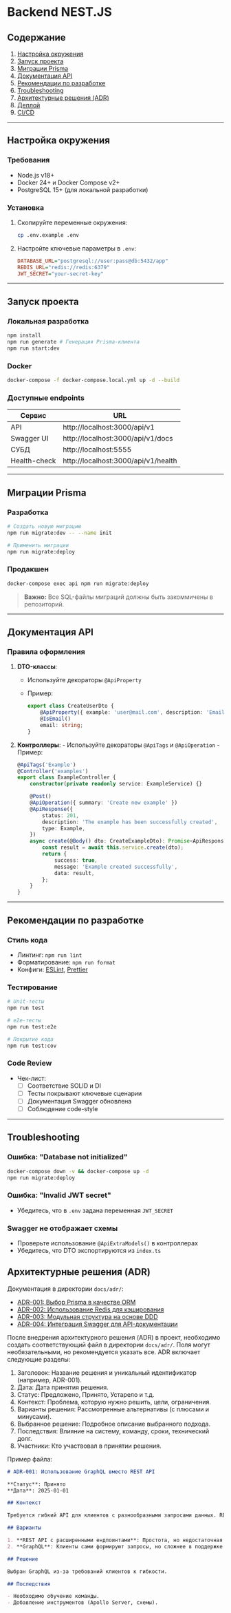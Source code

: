 # Backend NEST.JS

## Содержание

1. [Настройка окружения](#настройка-окружения)
2. [Запуск проекта](#запуск-проекта)
3. [Миграции Prisma](#миграции-prisma)
4. [Документация API](#документация-api)
5. [Рекомендации по разработке](#рекомендации-по-разработке)
6. [Troubleshooting](#troubleshooting)
7. [Архитектурные решения (ADR)](#архитектурные-решения-adr)
8. [Деплой](docs/deployment/deployment-to-server.md)
9. [CI/CD](docs/deployment/ci-cd.md)

---

## Настройка окружения

### Требования

- Node.js v18+
- Docker 24+ и Docker Compose v2+
- PostgreSQL 15+ (для локальной разработки)

### Установка

1. Скопируйте переменные окружения:

    ```bash
    cp .env.example .env
    ```

2. Настройте ключевые параметры в `.env`:

    ```ini
    DATABASE_URL="postgresql://user:pass@db:5432/app"
    REDIS_URL="redis://redis:6379"
    JWT_SECRET="your-secret-key"
    ```

---

## Запуск проекта

### Локальная разработка

```bash
npm install
npm run generate # Генерация Prisma-клиента
npm run start:dev
```

### Docker

```bash
docker-compose -f docker-compose.local.yml up -d --build
```

### Доступные endpoints

| Сервис       | URL                                 |
| ------------ | ----------------------------------- |
| API          | http://localhost:3000/api/v1        |
| Swagger UI   | http://localhost:3000/api/v1/docs   |
| СУБД         | http://localhost:5555               |
| Health-check | http://localhost:3000/api/v1/health |

---

## Миграции Prisma

### Разработка

```bash
# Создать новую миграцию
npm run migrate:dev -- --name init

# Применить миграции
npm run migrate:deploy
```

### Продакшен

```bash
docker-compose exec api npm run migrate:deploy
```

> **Важно:** Все SQL-файлы миграций должны быть закоммичены в репозиторий.

---

## Документация API

### Правила оформления

1. **DTO-классы**:

    - Используйте декораторы `@ApiProperty`
    - Пример:

        ```typescript
        export class CreateUserDto {
            @ApiProperty({ example: 'user@mail.com', description: 'Email' })
            @IsEmail()
            email: string;
        }
        ```

2. **Контроллеры**: - Используйте декораторы `@ApiTags` и `@ApiOperation` - Пример:

    ```typescript
    @ApiTags('Example')
    @Controller('examples')
    export class ExampleController {
        constructor(private readonly service: ExampleService) {}

        @Post()
        @ApiOperation({ summary: 'Create new example' })
        @ApiResponse({
            status: 201,
            description: 'The example has been successfully created',
            type: Example,
        })
        async create(@Body() dto: CreateExampleDto): Promise<ApiResponseDto<Example>> {
            const result = await this.service.create(dto);
            return {
                success: true,
                message: 'Example created successfully',
                data: result,
            };
        }
    }
    ```

---

## Рекомендации по разработке

### Стиль кода

- Линтинг: `npm run lint`
- Форматирование: `npm run format`
- Конфиги: [ESLint](eslint.config.mjs), [Prettier](.prettierrc)

### Тестирование

```bash
# Unit-тесты
npm run test

# e2e-тесты
npm run test:e2e

# Покрытие кода
npm run test:cov
```

### Code Review

- Чек-лист:
    - [ ] Соответствие SOLID и DI
    - [ ] Тесты покрывают ключевые сценарии
    - [ ] Документация Swagger обновлена
    - [ ] Соблюдение code-style

---

## Troubleshooting

### Ошибка: "Database not initialized"

```bash
docker-compose down -v && docker-compose up -d
npm run migrate:deploy
```

### Ошибка: "Invalid JWT secret"

- Убедитесь, что в `.env` задана переменная `JWT_SECRET`

### Swagger не отображает схемы

- Проверьте использование `@ApiExtraModels()` в контроллерах
- Убедитесь, что DTO экспортируются из `index.ts`

## Архитектурные решения (ADR)

Документация в директории `docs/adr/`:

- [ADR-001: Выбор Prisma в качестве ORM](docs/adr/001-prisma-as-orm.md)
- [ADR-002: Использование Redis для кэширования](docs/adr/002-using-redis-for-caching.md)
- [ADR-003: Модульная структура на основе DDD](docs/adr/003-ddd-modular-architecture.md)
- [ADR-004: Интеграция Swagger для API-документации](docs/adr/004-swagger-integration.md)

После внедрения архитектурного решения (ADR) в проект, необходимо создать соответствующий файл в директории `docs/adr/`. Поля могут необязательными, но рекомендуется указать все.
ADR включает следующие разделы:

1. Заголовок: Название решения и уникальный идентификатор (например, ADR-001).
2. Дата: Дата принятия решения.
3. Статус: Предложено, Принято, Устарело и т.д.
4. Контекст: Проблема, которую нужно решить, цели, ограничения.
5. Варианты решения: Рассмотренные альтернативы (с плюсами и минусами).
6. Выбранное решение: Подробное описание выбранного подхода.
7. Последствия: Влияние на систему, команду, сроки, технический долг.
8. Участники: Кто участвовал в принятии решения.

Пример файла:

```markdown
# ADR-001: Использование GraphQL вместо REST API

**Статус**: Принято  
**Дата**: 2025-01-01

## Контекст

Требуется гибкий API для клиентов с разнообразными запросами данных. REST API приводит к over-fetching и under-fetching.

## Варианты

1. **REST API с расширенными ендпоинтами**: Простота, но недостаточная гибкость.
2. **GraphQL**: Клиенты сами формируют запросы, но сложнее в поддержке.

## Решение

Выбран GraphQL из-за требований клиентов к гибкости.

## Последствия

- Необходимо обучение команды.
- Добавление инструментов (Apollo Server, схемы).
```
